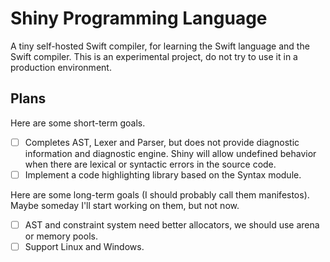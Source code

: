 # Shiny Programming Language

A tiny self-hosted Swift compiler, for learning the Swift language and the Swift
compiler. This is an experimental project, do not try to use it in a production
environment.

## Plans

Here are some short-term goals.

-   [ ] Completes AST, Lexer and Parser, but does not provide diagnostic
    information and diagnostic engine. Shiny will allow undefined behavior when
    there are lexical or syntactic errors in the source code.
-   [ ] Implement a code highlighting library based on the Syntax module.

Here are some long-term goals (I should probably call them manifestos). Maybe
someday I'll start working on them, but not now.

-   [ ] AST and constraint system need better allocators, we should use arena or
    memory pools.
-   [ ] Support Linux and Windows.
